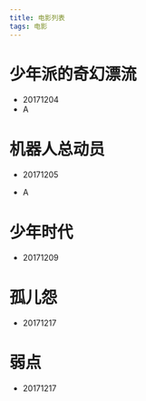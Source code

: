 ```yaml
---
title: 电影列表
tags: 电影
---
```


# 少年派的奇幻漂流

- 20171204
- A

# 机器人总动员

- 20171205


- A

# 少年时代

- 20171209

# 孤儿怨

- 20171217

# 弱点

- 20171217